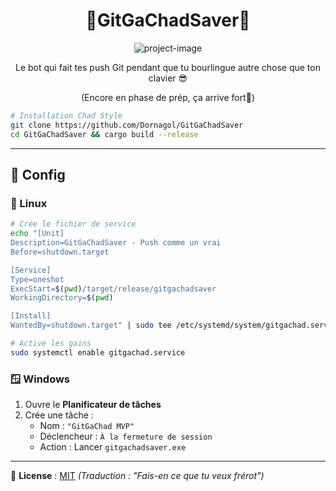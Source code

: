 <h1 align="center" id="title">🗿​GitGaChadSaver🗿​</h1>

<p align="center"><img src="https://socialify.git.ci/Dornagol/GitGaChadSaver/image?font=Source+Code+Pro&amp;language=1&amp;name=1&amp;owner=1&amp;pattern=Floating+Cogs&amp;pulls=1&amp;stargazers=1&amp;theme=Auto" alt="project-image"></p>

<p align="center" id="description">Le bot qui fait tes push Git pendant que tu bourlingue autre chose que ton clavier 😎​</p>
<p align="center">(Encore en phase de prép, ça arrive fort👴)</p>

```bash
# Installation Chad Style
git clone https://github.com/Dornagol/GitGaChadSaver
cd GitGaChadSaver && cargo build --release
```

---

## 🔌 Config

### 🐧 Linux
```bash
# Crée le fichier de service
echo "[Unit]
Description=GitGaChadSaver - Push comme un vrai
Before=shutdown.target

[Service]
Type=oneshot
ExecStart=$(pwd)/target/release/gitgachadsaver
WorkingDirectory=$(pwd)

[Install]
WantedBy=shutdown.target" | sudo tee /etc/systemd/system/gitgachad.service

# Active les gains
sudo systemctl enable gitgachad.service
```

### 🪟 Windows
1. Ouvre le **Planificateur de tâches**
2. Crée une tâche :
   - Nom : `"GitGaChad MVP"`
   - Déclencheur : `À la fermeture de session`
   - Action : Lancer `gitgachadsaver.exe`
---

📜 **License** : [MIT](LICENSE) *(Traduction : "Fais-en ce que tu veux frérot")*
